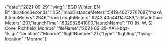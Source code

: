 {"date":"2021-09-29","wing":"BGD Winter, EN-B","durationSeconds":1054,"maxDistanceMeters":5419.46272767097,"maxAltitudeMeters":2646,"trackLengthMeters":9243.405441147483,"altitudeGainMeters":207,"launchTime":1632952841000,"launchName":"TO (N, W, S) Cove_Richfield_Monroe","fileName":"2021-09-29-XAH-bqz-15.igc","location":"Monroe","flightNumber":217,"type":"flightlog","flying-location":"Monroe"}
